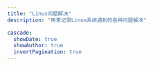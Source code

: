 ```yaml
---
title: "Linux问题解决"
description: "用来记录Linux系统遇到的各种问题解决"

cascade:
  showDate: true
  showAuthor: true
  invertPagination: true
---
```


